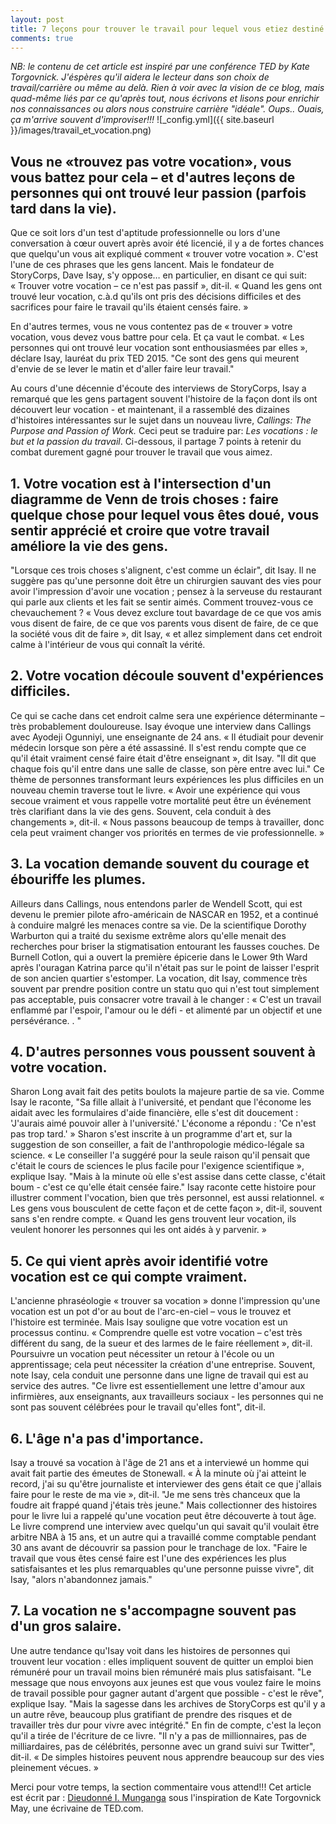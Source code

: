 ```yaml
---
layout: post
title: 7 leçons pour trouver le travail pour lequel vous etiez destiné 
comments: true
---
```

_NB: le contenu de cet article est inspiré par une conférence TED by Kate Torgovnick. J'éspères qu'il aidera le lecteur dans son choix de travail/carrière ou même au delà. Rien à voir avec la vision de ce blog, mais quad-même liés par ce qu'après tout, nous écrivons et lisons pour enrichir nos connaissances ou alors nous construire carrière "idéale". Oups.. Ouais, ça m'arrive souvent d'improviser!!! <MEKTUB>_
![_config.yml]({{ site.baseurl }}/images/travail_et_vocation.png)
## Vous ne «trouvez pas votre vocation», vous vous battez pour cela – et d'autres leçons de personnes qui ont trouvé leur passion (parfois tard dans la vie).

Que ce soit lors d'un test d'aptitude professionnelle ou lors d'une conversation à cœur ouvert après avoir été licencié, il y a de fortes chances que quelqu'un vous ait expliqué comment « trouver votre vocation ». C'est l'une de ces phrases que les gens lancent. Mais le fondateur de StoryCorps, Dave Isay, s'y oppose… en particulier, en disant ce qui suit: 
« Trouver votre vocation – ce n'est pas passif », dit-il. « Quand les gens ont trouvé leur vocation, c.à.d qu'ils ont pris des décisions difficiles et des sacrifices pour faire le travail qu'ils étaient censés faire. »

En d'autres termes, vous ne vous contentez pas de « trouver » votre vocation, vous devez vous battre pour cela. Et ça vaut le combat. « Les personnes qui ont trouvé leur vocation sont enthousiasmées par elles », déclare Isay, lauréat du prix TED 2015. "Ce sont des gens qui meurent d'envie de se lever le matin et d'aller faire leur travail."

Au cours d'une décennie d'écoute des interviews de StoryCorps, Isay a remarqué que les gens partagent souvent l'histoire de la façon dont ils ont découvert leur vocation - et maintenant, il a rassemblé des dizaines d'histoires intéressantes sur le sujet dans un nouveau livre, _Callings: The Purpose and Passion of Work._ Ceci peut se traduire par: _Les vocations : le but et la passion du travail_.  Ci-dessous, il partage 7 points à retenir du combat durement gagné pour trouver le travail que vous aimez.

## 1. Votre vocation est à l'intersection d'un diagramme de Venn de trois choses : faire quelque chose pour lequel vous êtes doué, vous sentir apprécié et croire que votre travail améliore la vie des gens. 
"Lorsque ces trois choses s'alignent, c'est comme un éclair", dit Isay. Il ne suggère pas qu'une personne doit être un chirurgien sauvant des vies pour avoir l'impression d'avoir une vocation ; pensez à la serveuse du restaurant qui parle aux clients et les fait se sentir aimés. Comment trouvez-vous ce chevauchement ? « Vous devez exclure tout bavardage de ce que vos amis vous disent de faire, de ce que vos parents vous disent de faire, de ce que la société vous dit de faire », dit Isay, « et allez simplement dans cet endroit calme à l'intérieur de vous qui connaît la vérité.

## 2. Votre vocation découle souvent d'expériences difficiles. 
Ce qui se cache dans cet endroit calme sera une expérience déterminante – très probablement douloureuse. Isay évoque une interview dans Callings avec Ayodeji Ogunniyi, une enseignante de 24 ans. « Il étudiait pour devenir médecin lorsque son père a été assassiné. Il s'est rendu compte que ce qu'il était vraiment censé faire était d'être enseignant », dit Isay. "Il dit que chaque fois qu'il entre dans une salle de classe, son père entre avec lui." Ce thème de personnes transformant leurs expériences les plus difficiles en un nouveau chemin traverse tout le livre. « Avoir une expérience qui vous secoue vraiment et vous rappelle votre mortalité peut être un événement très clarifiant dans la vie des gens. Souvent, cela conduit à des changements », dit-il. « Nous passons beaucoup de temps à travailler, donc cela peut vraiment changer vos priorités en termes de vie professionnelle. »

## 3. La vocation demande souvent du courage et ébouriffe les plumes. 
Ailleurs dans Callings, nous entendons parler de Wendell Scott, qui est devenu le premier pilote afro-américain de NASCAR en 1952, et a continué à conduire malgré les menaces contre sa vie. De la scientifique Dorothy Warburton qui a traité du sexisme extrême alors qu'elle menait des recherches pour briser la stigmatisation entourant les fausses couches. De Burnell Cotlon, qui a ouvert la première épicerie dans le Lower 9th Ward après l'ouragan Katrina parce qu'il n'était pas sur le point de laisser l'esprit de son ancien quartier s'estomper. La vocation, dit Isay, commence très souvent par prendre position contre un statu quo qui n'est tout simplement pas acceptable, puis consacrer votre travail à le changer : « C'est un travail enflammé par l'espoir, l'amour ou le défi - et alimenté par un objectif et une persévérance. . "

## 4. D'autres personnes vous poussent souvent à votre vocation. 
Sharon Long avait fait des petits boulots la majeure partie de sa vie. Comme Isay le raconte, "Sa fille allait à l'université, et pendant que l'économe les aidait avec les formulaires d'aide financière, elle s'est dit doucement : 'J'aurais aimé pouvoir aller à l'université.' L'économe a répondu : 'Ce n'est pas trop tard.' » Sharon s'est inscrite à un programme d'art et, sur la suggestion de son conseiller, a fait de l'anthropologie médico-légale sa science. « Le conseiller l'a suggéré pour la seule raison qu'il pensait que c'était le cours de sciences le plus facile pour l'exigence scientifique », explique Isay. "Mais à la minute où elle s'est assise dans cette classe, c'était boum - c'est ce qu'elle était censée faire." Isay raconte cette histoire pour illustrer comment l'vocation, bien que très personnel, est aussi relationnel. « Les gens vous bousculent de cette façon et de cette façon », dit-il, souvent sans s'en rendre compte. « Quand les gens trouvent leur vocation, ils veulent honorer les personnes qui les ont aidés à y parvenir. »

## 5. Ce qui vient après avoir identifié votre vocation est ce qui compte vraiment. 
L'ancienne phraséologie « trouver sa vocation » donne l'impression qu'une vocation est un pot d'or au bout de l'arc-en-ciel – vous le trouvez et l'histoire est terminée. Mais Isay souligne que votre vocation est un processus continu. « Comprendre quelle est votre vocation – c'est très différent du sang, de la sueur et des larmes de le faire réellement », dit-il. Poursuivre un vocation peut nécessiter un retour à l'école ou un apprentissage; cela peut nécessiter la création d'une entreprise. Souvent, note Isay, cela conduit une personne dans une ligne de travail qui est au service des autres. "Ce livre est essentiellement une lettre d'amour aux infirmières, aux enseignants, aux travailleurs sociaux - les personnes qui ne sont pas souvent célébrées pour le travail qu'elles font", dit-il.

## 6. L'âge n'a pas d'importance.
 Isay a trouvé sa vocation à l'âge de 21 ans et a interviewé un homme qui avait fait partie des émeutes de Stonewall. « À la minute où j'ai atteint le record, j'ai su qu'être journaliste et interviewer des gens était ce que j'allais faire pour le reste de ma vie », dit-il. "Je me sens très chanceux que la foudre ait frappé quand j'étais très jeune." Mais collectionner des histoires pour le livre lui a rappelé qu'une vocation peut être découverte à tout âge. Le livre comprend une interview avec quelqu'un qui savait qu'il voulait être arbitre NBA à 15 ans, et un autre qui a travaillé comme comptable pendant 30 ans avant de découvrir sa passion pour le tranchage de lox. "Faire le travail que vous êtes censé faire est l'une des expériences les plus satisfaisantes et les plus remarquables qu'une personne puisse vivre", dit Isay, "alors n'abandonnez jamais."

## 7. La vocation ne s'accompagne souvent pas d'un gros salaire.
 Une autre tendance qu'Isay voit dans les histoires de personnes qui trouvent leur vocation : elles impliquent souvent de quitter un emploi bien rémunéré pour un travail moins bien rémunéré mais plus satisfaisant. "Le message que nous envoyons aux jeunes est que vous voulez faire le moins de travail possible pour gagner autant d'argent que possible - c'est le rêve", explique Isay. "Mais la sagesse dans les archives de StoryCorps est qu'il y a un autre rêve, beaucoup plus gratifiant de prendre des risques et de travailler très dur pour vivre avec intégrité." En fin de compte, c'est la leçon qu'il a tirée de l'écriture de ce livre. "Il n'y a pas de millionnaires, pas de milliardaires, pas de célébrités, personne avec un grand suivi sur Twitter", dit-il. « De simples histoires peuvent nous apprendre beaucoup sur des vies pleinement vécues. »


Merci pour votre temps, la section commentaire vous attend!!!
Cet article est écrit par : [Dieudonné I. Munganga](https://monsieurpapa.github.io/about/)
sous l'inspiration de Kate Torgovnick May, une écrivaine de TED.com. 